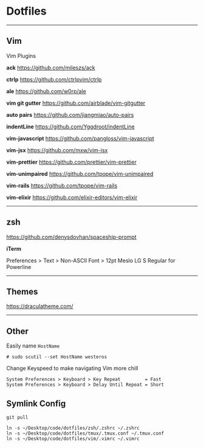 # Dotfiles

---

## Vim

Vim Plugins

__ack__
https://github.com/mileszs/ack

__ctrlp__
https://github.com/ctrlpvim/ctrlp

__ale__
https://github.com/w0rp/ale

__vim git gutter__
https://github.com/airblade/vim-gitgutter

__auto pairs__
https://github.com/jiangmiao/auto-pairs

__indentLine__
https://github.com/Yggdroot/indentLine

__vim-javascript__
https://github.com/pangloss/vim-javascript

__vim-jsx__
https://github.com/mxw/vim-jsx

__vim-prettier__
https://github.com/prettier/vim-prettier

__vim-unimpaired__
https://github.com/tpope/vim-unimpaired

__vim-rails__
https://github.com/tpope/vim-rails

__vim-elixir__
https://github.com/elixir-editors/vim-elixir

---

## zsh

https://github.com/denysdovhan/spaceship-prompt

__iTerm__

Preferences > Text > Non-ASCII Font > 12pt Meslo LG S Regular for Powerline

---

## Themes

https://draculatheme.com/

---

## Other

Easily name `HostName`

```
# sudo scutil --set HostName westeros
```
Change Keyspeed to make navigating Vim more chill

```
System Preferences > Keyboard > Key Repeat         = Fast
System Preferences > Keyboard > Delay Until Repeat = Short
```

## Symlink Config

```
git pull
```

```
ln -s ~/Desktop/code/dotfiles/zsh/.zshrc ~/.zshrc
ln -s ~/Desktop/code/dotfiles/tmux/.tmux.conf ~/.tmux.conf
ln -s ~/Desktop/code/dotfiles/vim/.vimrc ~/.vimrc
```
